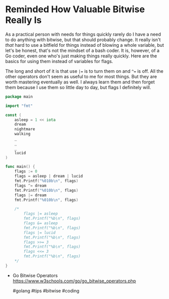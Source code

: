 # Reminded How Valuable Bitwise Really Is

As a practical person with needs for things quickly rarely do I have a
need to do anything with bitwise, but that should probably change. It
really isn't *that* hard to use a bitfield for things instead of
blowing a whole variable, but let's be honest, that's not the mindset of
a bash coder. It is, however, of a Go coder, even one who's just making
things really quickly. Here are the basics for using them instead of
variables for flags.

The long and short of it is that use `|=` is to turn them on and `^=` is
off. All the other operators don't seem as useful to me for most things.
But they are worth mastering eventually as well. I always learn them and
then forget them because I use them so little day to day, but flags I
definitely will.

```go
package main

import "fmt"

const (
	asleep = 1 << iota
	dream
	nightmare
	walking
	_
	_
	_
	lucid
)

func main() {
	flags := 0
	flags = asleep | dream | lucid
	fmt.Printf("%010b\n", flags)
	flags ^= dream
	fmt.Printf("%010b\n", flags)
	flags |= dream
	fmt.Printf("%010b\n", flags)

	/*
		flags |= asleep
		fmt.Printf("%b\n", flags)
		flags &= asleep
		fmt.Printf("%b\n", flags)
		flags |= lucid
		fmt.Printf("%b\n", flags)
		flags >>= 3
		fmt.Printf("%b\n", flags)
		flags <<= 3
		fmt.Printf("%b\n", flags)
	*/
}
```

* Go Bitwise Operators  
  <https://www.w3schools.com/go/go_bitwise_operators.php>

    #golang #tips #bitwise #coding
